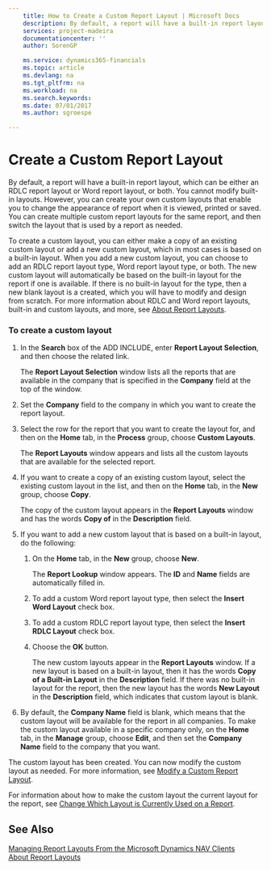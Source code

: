 ```yaml
---
    title: How to Create a Custom Report Layout | Microsoft Docs
    description: By default, a report will have a built-in report layout, which can be either an RDLC report layout or Word report layout, or both. You cannot modify built-in layouts. However, you can create your own custom layouts that enable you to change the appearance of report when it is viewed, printed or saved. You can create multiple custom report layouts for the same report, and then switch the layout that is used by a report as needed.
    services: project-madeira
    documentationcenter: ''
    author: SorenGP

    ms.service: dynamics365-financials
    ms.topic: article
    ms.devlang: na
    ms.tgt_pltfrm: na
    ms.workload: na
    ms.search.keywords:
    ms.date: 07/01/2017
    ms.author: sgroespe

---
```

# Create a Custom Report Layout
By default, a report will have a built-in report layout, which can be either an RDLC report layout or Word report layout, or both. You cannot modify built-in layouts. However, you can create your own custom layouts that enable you to change the appearance of report when it is viewed, printed or saved. You can create multiple custom report layouts for the same report, and then switch the layout that is used by a report as needed.  
  
 To create a custom layout, you can either make a copy of an existing custom layout or add a new custom layout, which in most cases is based on a built-in layout. When you add a new custom layout, you can choose to add an RDLC report layout type, Word report layout type, or both. The new custom layout will automatically be based on the built-in layout for the report if one is available. If there is no built-in layout for the type, then a new blank layout is a created, which you will have to modify and design from scratch. For more information about RDLC and Word report layouts, built-in and custom layouts, and more, see [About Report Layouts](../FullExperience/about-report-layouts.md).  
  
### To create a custom layout  
  
1.  In the **Search** box of the ADD INCLUDE<!--[!INCLUDE[nav_windows](../../includes/nav_web_md.md)]-->, enter **Report Layout Selection**, and then choose the related link.  
  
     The **Report Layout Selection** window lists all the reports that are available in the company that is specified in the **Company** field at the top of the window.  
  
2.  Set the **Company** field to the company in which you want to create the report layout.  
  
3.  Select the row for the report that you want to create the layout for, and then on the **Home** tab, in the **Process** group, choose **Custom Layouts**.  
  
     The **Report Layouts** window appears and lists all the custom layouts that are available for the selected report.  
  
4.  If you want to create a copy of an existing custom layout, select the existing custom layout in the list, and then on the **Home** tab, in the **New** group, choose **Copy**.  
  
     The copy of the custom layout appears in the **Report Layouts** window and has the words **Copy of** in the **Description** field.  
  
5.  If you want to add a new custom layout that is based on a built-in layout, do the following:  
  
    1.  On the **Home** tab, in the **New** group, choose **New**.  
  
         The **Report Lookup** window appears. The **ID** and **Name** fields are automatically filled in.  
  
    2.  To add a custom Word report layout type, then select the **Insert Word Layout** check box.  
  
    3.  To add a custom RDLC report layout type, then select the **Insert RDLC Layout** check box.  
  
    4.  Choose the **OK** button.  
  
         The new custom layouts appear in the **Report Layouts** window. If a new layout is based on a built-in layout, then it has the words **Copy of a Built-in Layout** in the **Description** field. If there was no built-in layout for the report, then the new layout has the words **New Layout** in the **Description** field, which indicates that custom layout is blank.  
  
6.  By default, the **Company Name** field is blank, which means that the custom layout will be available for the report in all companies. To make the custom layout available in a specific company only, on the **Home** tab, in the **Manage** group, choose **Edit**, and then set the **Company Name** field to the company that you want.  
  
 The custom layout has been created. You can now modify the custom layout as needed. For more information, see [Modify a Custom Report Layout](../FullExperience/how-to-modify-a-custom-report-layout.md).  
  
 For information about how to make the custom layout the current layout for the report, see [Change Which Layout is Currently Used on a Report](../FullExperience/how-to-change-which-layout-is-currently-used-on-a-report.md).  
  
## See Also  
 [Managing Report Layouts From the Microsoft Dynamics NAV Clients](../FullExperience/managing-report-layouts-from-the-microsoft-dynamics-nav-clients.md)   
 [About Report Layouts](../FullExperience/about-report-layouts.md)